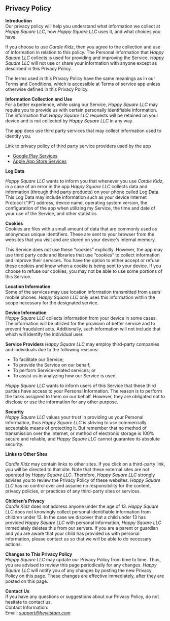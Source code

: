 **Privacy Policy**
----------------

**Introduction**  
Our privacy policy will help you understand what information we collect at *Happy Square LLC*, how *Happy Square LLC* uses it, and what choices you have.

If you choose to use *Cardle Kidz*, then you agree to the collection and use of information in relation to this policy. The Personal Information that *Happy Square LLC* collects is used for providing and improving the Service. *Happy Square LLC* will not use or share your information with anyone except as described in this Privacy Policy.

The terms used in this Privacy Policy have the same meanings as in our Terms and Conditions, which is accessible at Terms of service app unless otherwise defined in this Privacy Policy.

**Information Collection and Use**  
For a better experience, while using our Service, *Happy Square LLC* may require you to provide us with certain personally identifiable information. The information that *Happy Square LLC* requests will be retained on your device and is not collected by *Happy Square LLC* in any way.

The app does use third party services that may collect information used to identify you.

Link to privacy policy of third party service providers used by the app

*   [Google Play Services](https://www.google.com/policies/privacy/)
*   [Apple App Store Services](https://www.apple.com/legal/privacy/en-ww/)

**Log Data**

*Happy Square LLC* wants to inform you that whenever you use *Cardle Kidz*, in a case of an error in the app *Happy Square LLC* collects data and information (through third party products) on your phone called Log Data. This Log Data may include information such as your device Internet Protocol (“IP”) address, device name, operating system version, the configuration of the app when utilizing my Service, the time and date of your use of the Service, and other statistics.

**Cookies**  
Cookies are files with a small amount of data that are commonly used as anonymous unique identifiers. These are sent to your browser from the websites that you visit and are stored on your device's internal memory.

This Service does not use these “cookies” explicitly. However, the app may use third party code and libraries that use “cookies” to collect information and improve their services. You have the option to either accept or refuse these cookies and know when a cookie is being sent to your device. If you choose to refuse our cookies, you may not be able to use some portions of this Service.

**Location Information**  
Some of the services may use location information transmitted from users' mobile phones. *Happy Square LLC* only uses this information within the scope necessary for the designated service.  

**Device Information**  
*Happy Square LLC* collects information from your device in some cases. The information will be utilized for the provision of better service and to prevent fraudulent acts. Additionally, such information will not include that which will identify the individual user.  

**Service Providers** 
*Happy Square LLC* may employ third-party companies and individuals due to the following reasons:  
* To facilitate our Service;
* To provide the Service on our behalf;
* To perform Service-related services; or
* To assist us in analyzing how our Service is used.  

*Happy Square LLC* wants to inform users of this Service that these third parties have access to your Personal Information. The reason is to perform the tasks assigned to them on our behalf. However, they are obligated not to disclose or use the information for any other purpose.  

**Security**  
*Happy Square LLC* values your trust in providing us your Personal Information, thus *Happy Square LLC* is striving to use commercially acceptable means of protecting it. But remember that no method of transmission over  the internet, or method of electronic storage is 100% secure and reliable, and *Happy Square LLC* cannot guarantee its absolute security.  

**Links to Other Sites**

*Cardle Kidz* may contain links to other sites. If you click on a third-party link, you will be directed to that site. Note that these external sites are not operated by *Happy Square LLC*. Therefore, *Happy Square LLC* strongly advises you to review the Privacy Policy of these websites. *Happy Square LLC* has no control over and assume no responsibility for the content, privacy policies, or practices of any third-party sites or services.

**Children’s Privacy**  
*Cardle Kidz* does not address anyone under the age of 13. *Happy Square LLC* does not knowingly collect personal identifiable information from children under 13. In the case we discover that a child under 13 has provided *Happy Square LLC* with personal information, *Happy Square LLC* immediately deletes this from our servers. If you  are  a  parent  or  guardian and you are aware that your child has provided us with personal information, please contact us so that we will be able to do necessary actions.  

**Changes to This Privacy Policy**  
*Happy Square LLC* may update our Privacy Policy from time to time. Thus, you are advised to review this page periodically for any changes. *Happy Square LLC* will notify you of any changes by posting the new Privacy Policy on this page. These changes are effective immediately, after they are posted on this page.  

**Contact Us**  
If you have any questions or suggestions about our Privacy Policy, do not hesitate to contact us.  
Contact Information:  
Email: *support@heyitstam.com*  
